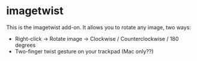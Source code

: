 imagetwist
==========

This is the imagetwist add-on. It allows you to rotate any image, two ways:

* Right-click -> Rotate image -> Clockwise / Counterclockwise / 180 degrees
* Two-finger twist gesture on your trackpad (Mac only??)

